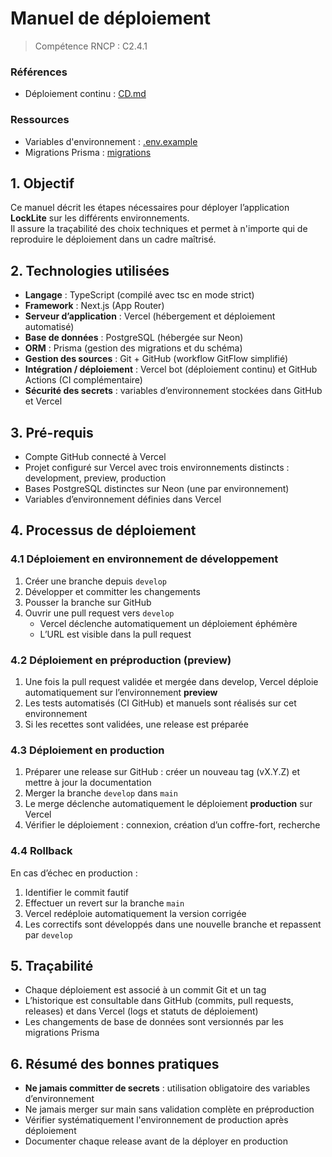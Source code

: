 # Manuel de déploiement

> Compétence RNCP : C2.4.1

### Références

- Déploiement continu : [CD.md](CD.md)

### Ressources

- Variables d'environnement : [.env.example](../.env.example)
- Migrations Prisma : [migrations](../prisma/migrations)

## 1. Objectif

Ce manuel décrit les étapes nécessaires pour déployer l’application **LockLite** sur les différents environnements.  
Il assure la traçabilité des choix techniques et permet à n'importe qui de reproduire le déploiement dans un cadre
maîtrisé.

## 2. Technologies utilisées

- **Langage** : TypeScript (compilé avec tsc en mode strict)
- **Framework** : Next.js (App Router)
- **Serveur d’application** : Vercel (hébergement et déploiement automatisé)
- **Base de données** : PostgreSQL (hébergée sur Neon)
- **ORM** : Prisma (gestion des migrations et du schéma)
- **Gestion des sources** : Git + GitHub (workflow GitFlow simplifié)
- **Intégration / déploiement** : Vercel bot (déploiement continu) et GitHub Actions (CI complémentaire)
- **Sécurité des secrets** : variables d’environnement stockées dans GitHub et Vercel

## 3. Pré-requis

- Compte GitHub connecté à Vercel
- Projet configuré sur Vercel avec trois environnements distincts : development, preview, production
- Bases PostgreSQL distinctes sur Neon (une par environnement)
- Variables d’environnement définies dans Vercel

## 4. Processus de déploiement

### 4.1 Déploiement en environnement de développement

1. Créer une branche depuis `develop`
2. Développer et committer les changements
3. Pousser la branche sur GitHub
4. Ouvrir une pull request vers `develop`
   * Vercel déclenche automatiquement un déploiement éphémère
   * L’URL est visible dans la pull request

### 4.2 Déploiement en préproduction (preview)

1. Une fois la pull request validée et mergée dans develop, Vercel déploie automatiquement sur l’environnement
**preview**
2. Les tests automatisés (CI GitHub) et manuels sont réalisés sur cet environnement
3. Si les recettes sont validées, une release est préparée

### 4.3 Déploiement en production

1. Préparer une release sur GitHub : créer un nouveau tag (vX.Y.Z) et mettre à jour la documentation
2. Merger la branche `develop` dans `main`
3. Le merge déclenche automatiquement le déploiement **production** sur Vercel
4. Vérifier le déploiement : connexion, création d’un coffre-fort, recherche

### 4.4 Rollback

En cas d’échec en production :

1. Identifier le commit fautif
2. Effectuer un revert sur la branche `main`
3. Vercel redéploie automatiquement la version corrigée
4. Les correctifs sont développés dans une nouvelle branche et repassent par `develop`

## 5. Traçabilité

- Chaque déploiement est associé à un commit Git et un tag
- L’historique est consultable dans GitHub (commits, pull requests, releases) et dans Vercel (logs et statuts de
  déploiement)
- Les changements de base de données sont versionnés par les migrations Prisma

## 6. Résumé des bonnes pratiques

- **Ne jamais committer de secrets** : utilisation obligatoire des variables d’environnement
- Ne jamais merger sur main sans validation complète en préproduction
- Vérifier systématiquement l'environnement de production après déploiement
- Documenter chaque release avant de la déployer en production
